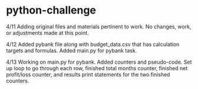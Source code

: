 # python-challenge

4/11
Adding original files and materials pertinent to work.
No changes, work, or adjustments made at this point.

4/12
Added pybank file along with budget_data.csv that has calculation targets and formulas.
Added main.py for pybank task.

4/13
Working on main.py for pybank. Added counters and pseudo-code.
Set up loop to go through each row, finished total months counter, finished net profit/loss counter, and results print statements for the two finished counters.
